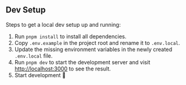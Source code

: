 ## Dev Setup

Steps to get a local dev setup up and running:

1. Run `pnpm install` to install all dependencies.
2. Copy `.env.example` in the project root and rename it to `.env.local`.
3. Update the missing environment variables in the newly created `.env.local` file.
4. Run `pnpm dev` to start the development server and visit [http://localhost:3000](http://localhost:3000) to see the result.
5. Start development 🎉
